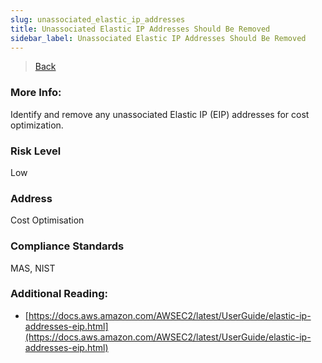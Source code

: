 ```yaml
---
slug: unassociated_elastic_ip_addresses
title: Unassociated Elastic IP Addresses Should Be Removed
sidebar_label: Unassociated Elastic IP Addresses Should Be Removed
---
```

> [Back](../../ec2monitoring)

### More Info:
Identify and remove any unassociated Elastic IP (EIP) addresses for cost optimization.

### Risk Level
Low

### Address
Cost Optimisation

### Compliance Standards
MAS, NIST

### Additional Reading:
- [https://docs.aws.amazon.com/AWSEC2/latest/UserGuide/elastic-ip-addresses-eip.html](https://docs.aws.amazon.com/AWSEC2/latest/UserGuide/elastic-ip-addresses-eip.html) 
